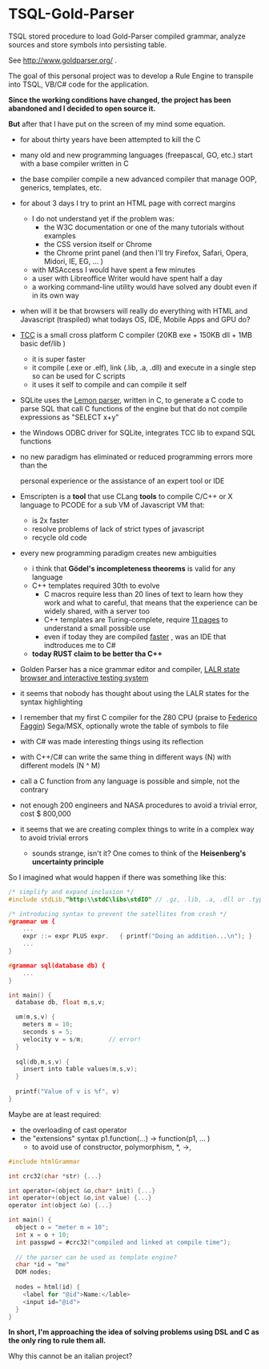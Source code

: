 # TSQL-Gold-Parser
TSQL stored procedure to load Gold-Parser compiled grammar, analyze sources and store symbols into persisting table.

See http://www.goldparser.org/ .

The goal of this personal project was to develop a Rule Engine to transpile into TSQL, VB/C# code for the application.

**Since the working conditions have changed, the project has been abandoned and I decided to open source it.**

**But** after that I have put on the screen of my mind some equation.

* for about thirty years have been attempted to kill the C

* many old and new programming languages (freepascal, GO, etc.) start with a base compiler written in C

* the base compiler compile a new advanced compiler that manage OOP, generics, templates, etc.

* for about 3 days I try to print an HTML page with correct margins
  * I do not understand yet if the problem was:
    * the W3C documentation or one of the many tutorials without examples
    * the CSS version itself or Chrome
    * the Chrome print panel (and then I'll try Firefox, Safari, Opera, Midori, IE, EG, ... )
  * with MSAccess I would have spent a few minutes
  * a user with Libreoffice Writer would have spent half a day
  * a working command-line utility would have solved any doubt even if in its own way 

* when will it be that browsers will really do everything with HTML and Javascript (traspiled) what todays  OS, IDE, Mobile Apps and GPU do?

* [TCC](https://bellard.org/tcc/) is a  small cross platform C compiler (20KB exe + 150KB dll + 1MB basic def/lib )

  * it is super faster
  * it compile (.exe or .elf), link (.lib, .a, .dll) and execute in a single step so can be used for C scripts
  * it uses it self to compile and can compile it self

* SQLite uses the [Lemon parser](https://www.sqlite.org/src/doc/trunk/doc/lemon.html), written in C, to generate a C code to parse SQL that call C functions of the engine but that do not compile expressions as "SELECT x+y"

* the Windows ODBC driver for SQLite, integrates TCC lib to expand SQL functions

* no new paradigm has eliminated or reduced programming errors more than the 

  personal experience or the assistance of an expert tool or IDE

* Emscripten is a **tool** that use CLang **tools** to compile C/C++ or X language to PCODE for a sub VM of Javascript VM that:

  * is 2x faster
  * resolve problems of lack of strict types of javascript
  * recycle old code

* every new programming paradigm creates new ambiguities

  * i think that **Gödel's incompleteness theorems** is valid for any language
  * C++ templates required 30th to evolve
    * C macros require less than 20 lines of text to learn how they work and what to careful, that means that the experience can be widely shared, with a server too
    * C++ templates are Turing-complete, require [11 pages](http://www.aristeia.com/Papers/C++ReportColumns/jan95.pdf) to understand a small possible use
    * even if today they are compiled [faster](https://hackernoon.com/comparing-the-compilation-times-of-templates-and-macros-d0a1b7264a17) , was an IDE that indtroduces me to C#
  * **today RUST claim to be better tha C++**

* Golden Parser has a nice grammar editor and compiler, [LALR state browser and interactive testing system](http://goldparser.org/builder/screenshots.htm)

* it seems that nobody has thought about using the LALR states for the syntax highlighting

* I remember that my first C compiler for the Z80 CPU (praise to [Federico Faggin](https://en.wikipedia.org/wiki/Federico_Faggin)) Sega/MSX, optionally wrote the table of symbols to file

* with C# was made interesting things using its reflection

* with C++/C# can write the same thing in different ways (N) with different models (N ^ M)

* call a C function from any language is possible and simple, not the contrary

* not enough 200 engineers and NASA procedures to avoid a trivial error, cost $ 800,000

* it seems that we are creating complex things to write in a complex way to avoid trivial errors

  * sounds strange, isn't it? One comes to think of the **Heisenberg's uncertainty principle**


So I imagined what would happen if there was something like this:

```C
/* simplify and expand inclusion */
#include stdLib,"http:\\stdC\libs\stdIO" // .gz, .lib, .a, .dll or .typ or .tpu

/* introducing syntax to prevent the satellites from crash */
#grammar um {
	...
	expr ::= expr PLUS expr.   { printf("Doing an addition...\n"); }
	...
}

#grammar sql(database db) {
	...
}

int main() {
  database db, float m,s,v;

  um(m,s,v) {
    meters m = 10;
    seconds s = 5;
    velocity v = s/m;		// error!
  }
  
  sql(db,m,s,v) {
    insert into table values(m,s,v);
  }
  
  printf("Value of v is %f", v)
}
```

Maybe are at least required:

* the overloading of cast operator
* the "extensions" syntax  p1.function(...) -> function(p1, ... ) 
  * to avoid use of constructor, polymorphism, *, ->,  

```C
#include htmlGrammar

int crc32(char *str) {...}

int operator=(object &o,char* init) {...}
int operator+(object &o,int value) {...}
operator int(object &o) {...}

int main() {
  object o = "meter m = 10";
  int x = o + 10;
  int passpwd = #crc32("compiled and linked at compile time");
  
  // the parser can be used as template engine?
  char *id = "me"
  DOM nodes;
    
  nodes = html(id) {
    <label for "@id">Name:</lable>
    <input id="@id">
  }
}
```
**In short, I'm approaching the idea of solving problems using DSL and C as the only ring to rule them all.**

Why this cannot be an italian project?

